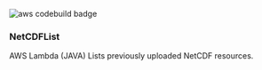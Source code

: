 ![aws codebuild badge](https://codebuild.ap-southeast-2.amazonaws.com/badges?uuid=eyJlbmNyeXB0ZWREYXRhIjoiUDAxaXN1OHZoSGdGb3JaUVBSc0EzWEVNamg4dDYvaGNQVDdJc1FmK1dXQTU2YktsNEs1TWRHT2EydEw0SHJ6bUo5UEUvZ1RmenBNTEdmV3BnSFhZZkxRPSIsIml2UGFyYW1ldGVyU3BlYyI6InBuWUJZVkdYaFJUbTFjc0kiLCJtYXRlcmlhbFNldFNlcmlhbCI6MX0%3D&branch=master)

### NetCDFList

AWS Lambda (JAVA) Lists previously uploaded NetCDF resources.

